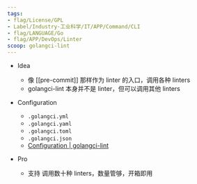 ```yaml
---
tags:
- flag/License/GPL
- Label/Industry-工业科学/IT/APP/Command/CLI
- flag/LANGUAGE/Go
- flag/APP/DevOps/Linter
scoop: golangci-lint
---
```


- Idea
    - 像 [[pre-commit]] 那样作为 linter 的入口，调用各种 linters
    - golangci-lint 本身并不是 linter，但可以调用其他 linters

- Configuration
    - `.golangci.yml`
    - `.golangci.yaml`
    - `.golangci.toml`
    - `.golangci.json`
    - [Configuration | golangci-lint](https://golangci-lint.run/usage/configuration/)

- Pro
    - 支持 调用数十种 linters，数量管够，开箱即用

